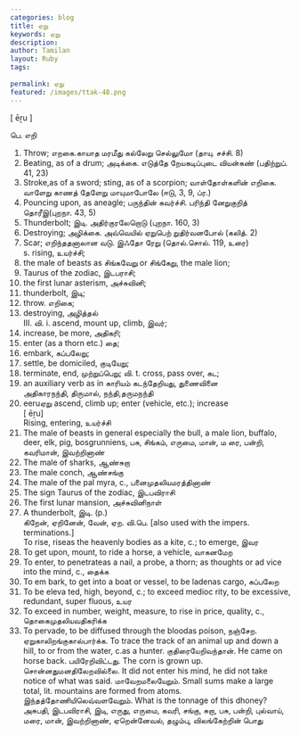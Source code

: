 ```yaml
---
categories: blog
title: ஏறு
keywords: ஏறு
description: 
author: Tamilan
layout: Ruby
tags: 
 
permalink: ஏறு
featured: /images/ttak-48.png
---
```

  
[ ēṟu ]  
  
பெ. எறி  
1. Throw; எறகை.காயாத மரமீது கல்லேறு செல்லுமோ (தாயு. சச்சி. 8)  
2. Beating, as of a drum; அடிக்கை. எடுத்தே றேயகடிப்புடை வியன்கண் (பதிற்றுப். 41, 23)  
3. Stroke,as of a sword; sting, as of a scorpion; வாள்தோள்களின் எறிகை. வாளேறு காணத் தேளேறு மாயுமாபோலே (ஈடு, 3, 9, ப்ர.)  
4. Pouncing upon, as aneagle; பருந்தின் கவர்ச்சி. பரிந்தி னேறுகுறித் தொரீஇ(புறநா. 43, 5)  
5. Thunderbolt; இடி. அதிர்குரலேறொடு (புறநா. 160, 3)  
6. Destroying; அழிக்கை. அவ்வெயில் ஏறுபெற் றுதிர்வனபோல் (கலித். 2)  
7. Scar; எறிந்ததனாலான வடு. இஃதோ ரேறு (தொல்.சொல். 119, உரை)  
s. rising, உயர்ச்சி;  
2. the male of beasts as சிங்கவேறு or சிங்கேறு, the male lion;  
3. Taurus of the zodiac, இடபராசி;  
4. the first lunar asterism, அச்சுவினி;  
5. thunderbolt, இடி;  
6. throw. எறிகை;  
7. destroying, அழித்தல்  
III. வி. i. ascend, mount up, climb, இவர்;  
2. increase, be more, அதிகரி;  
3. enter (as a thorn etc.) தை;  
4. embark, கப்பலேறு;  
5. settle, be domiciled, குடியேறு;  
6. terminate, end, முற்றுப்பெறு; வி. t. cross, pass over, கட;  
7. an auxiliary verb as in காரியம் கடந்தேறியது, துணைவினை  
அதிகாரநந்தி, திருமால், நந்தி,தருமநந்தி  
3. eeruஏறு ascend, climb up; enter (vehicle, etc.); increase  
[ ēṟu]  
Rising, entering, உயர்ச்சி  
2. The male of beasts in general especially the bull, a male lion, buffalo, deer, elk, pig, bosgrunniens, பசு, சிங்கம், எருமை, மான், ம ரை, பன்றி, கவரிமான், இவற்றினாண்  
3. The male of sharks, ஆண்சுறா  
4. The male conch, ஆண்சங்கு  
5. The male of the pal myra, c., பனைமுதலியமரத்தினாண்  
6. The sign Taurus of the zodiac, இடபவிராசி  
7. The first lunar mansion, அச்சுவினிநாள்  
8. A thunderbolt, இடி. (p.)  
கிறேன், ஏறினேன், வேன், ஏற. வி.பெ. [also used with the impers. terminations.]  
To rise, riseas the heavenly bodies as a kite, c.; to emerge, இவர  
2. To get upon, mount, to ride a horse, a vehicle, வாகனமேற  
3. To enter, to penetrateas a nail, a probe, a thorn; as thoughts or ad vice into the mind, c., தைக்க  
4. To em bark, to get into a boat or vessel, to be ladenas cargo, கப்பலேற  
5. To be eleva ted, high, beyond, c.; to exceed medioc rity, to be excessive, redundant, super fluous, உயர  
6. To exceed in number, weight, measure, to rise in price, quality, c., தொகைமுதலியவதிகரிக்க  
7. To pervade, to be diffused through the bloodas poison, நஞ்சேற. ஏறுகாலிறங்குகால்பார்க்க. To trace the track of an animal up and down a hill, to or from the water, c.as a hunter. குதிரையேறிவந்தான். He came on horse back. பயிரேறிவிட்டது. The corn is grown up. சொன்னதுமனதிலேறவில்லை. It did not enter his mind, he did not take notice of what was said. மாவேறமலையேறும். Small sums make a large total, lit. mountains are formed from atoms. இந்தத்தோணியிலெவ்வளவேறும். What is the tonnage of this dhoney?  
அசுபதி, இடபவிராசி, இடி, எருது, எருமை, கவரி, சங்கு, சுறா, பசு, பன்றி, புல்வாய், மரை, மான், இவற்றினாண், ஏறென்னேவல், தழும்பு, விலங்கேற்றின் பொது